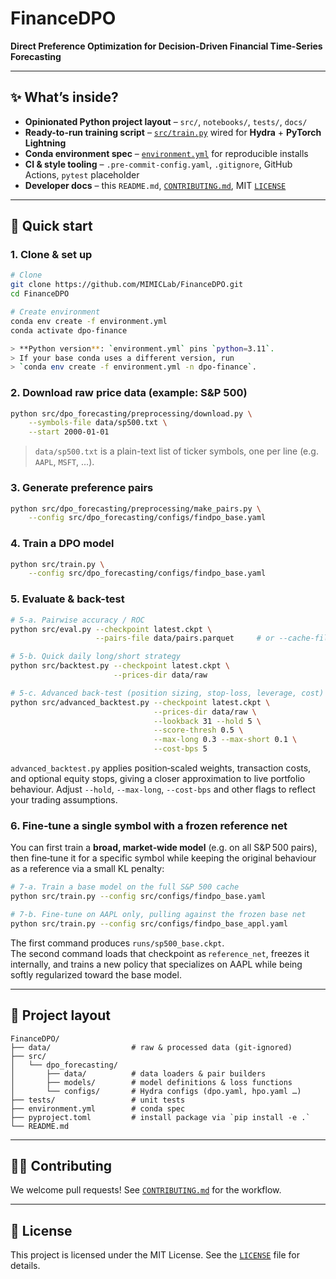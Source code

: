 # FinanceDPO

**Direct Preference Optimization for Decision-Driven Financial Time-Series Forecasting**

---

## ✨ What’s inside?

* **Opinionated Python project layout** – `src/`, `notebooks/`, `tests/`, `docs/`
* **Ready-to-run training script** – [`src/train.py`](src/train.py) wired for **Hydra** + **PyTorch Lightning**
* **Conda environment spec** – [`environment.yml`](environment.yml) for reproducible installs
* **CI & style tooling** – `.pre-commit-config.yaml`, `.gitignore`, GitHub Actions, `pytest` placeholder
* **Developer docs** – this `README.md`, [`CONTRIBUTING.md`](CONTRIBUTING.md), MIT [`LICENSE`](LICENSE)

---

## 🔧 Quick start

### 1. Clone & set up
```bash
# Clone
git clone https://github.com/MIMICLab/FinanceDPO.git
cd FinanceDPO

# Create environment
conda env create -f environment.yml
conda activate dpo-finance

> **Python version**: `environment.yml` pins `python=3.11`.  
> If your base conda uses a different version, run  
> `conda env create -f environment.yml -n dpo-finance`.
```

### 2. Download raw price data (example: S&P 500)
```bash
python src/dpo_forecasting/preprocessing/download.py \
    --symbols-file data/sp500.txt \
    --start 2000-01-01
```
> `data/sp500.txt` is a plain-text list of ticker symbols, one per line (e.g. `AAPL`, `MSFT`, …).

### 3. Generate preference pairs
```bash
python src/dpo_forecasting/preprocessing/make_pairs.py \
    --config src/dpo_forecasting/configs/findpo_base.yaml
```

### 4. Train a DPO model
```bash
python src/train.py \
    --config src/dpo_forecasting/configs/findpo_base.yaml
```

### 5. Evaluate & back-test
```bash
# 5‑a. Pairwise accuracy / ROC
python src/eval.py --checkpoint latest.ckpt \
                   --pairs-file data/pairs.parquet     # or --cache-file

# 5‑b. Quick daily long/short strategy
python src/backtest.py --checkpoint latest.ckpt \
                       --prices-dir data/raw

# 5‑c. Advanced back‑test (position sizing, stop‑loss, leverage, cost)
python src/advanced_backtest.py --checkpoint latest.ckpt \
                                --prices-dir data/raw \
                                --lookback 31 --hold 5 \
                                --score-thresh 0.5 \
                                --max-long 0.3 --max-short 0.1 \
                                --cost-bps 5
```
`advanced_backtest.py` applies position‑scaled weights, transaction costs,
and optional equity stops, giving a closer approximation to live
portfolio behaviour.  Adjust `--hold`, `--max-long`, `--cost-bps` and other
flags to reflect your trading assumptions.

### 6. Fine‑tune a single symbol with a frozen reference net

You can first train a **broad, market‑wide model** (e.g. on all S&P 500 pairs),
then fine‑tune it for a specific symbol while keeping the original behaviour
as a reference via a small KL penalty:

```bash
# 7‑a. Train a base model on the full S&P 500 cache
python src/train.py --config src/configs/findpo_base.yaml

# 7‑b. Fine‑tune on AAPL only, pulling against the frozen base net
python src/train.py --config src/configs/findpo_base_appl.yaml

```

The first command produces `runs/sp500_base.ckpt`.  
The second command loads that checkpoint as `reference_net`, freezes it
internally, and trains a new policy that specializes on AAPL while being softly
regularized toward the base model.

---

## 📂 Project layout
```
FinanceDPO/
├── data/                  # raw & processed data (git-ignored)
├── src/
│   └── dpo_forecasting/
│       ├── data/          # data loaders & pair builders
│       ├── models/        # model definitions & loss functions
│       └── configs/       # Hydra configs (dpo.yaml, hpo.yaml …)
├── tests/                 # unit tests
├── environment.yml        # conda spec
├── pyproject.toml         # install package via `pip install -e .`
└── README.md
```

---

## 🧑‍💻 Contributing

We welcome pull requests! See [`CONTRIBUTING.md`](CONTRIBUTING.md) for the workflow.

---

## 📜 License

This project is licensed under the MIT License. See the [`LICENSE`](LICENSE) file for details.
